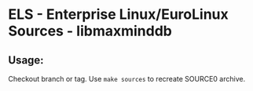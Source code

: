 # ELS - Enterprise Linux/EuroLinux Sources - libmaxminddb
 
## Usage:
  Checkout branch or tag. Use `make sources` to recreate  SOURCE0 archive.
